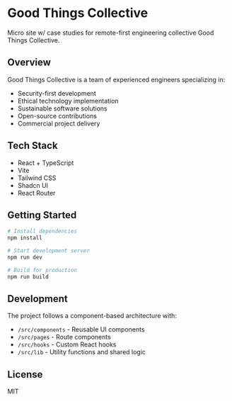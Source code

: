 # Good Things Collective

Micro site w/ case studies for remote-first engineering collective Good Things Collective. 

## Overview

Good Things Collective is a team of experienced engineers specializing in:
- Security-first development
- Ethical technology implementation
- Sustainable software solutions
- Open-source contributions
- Commercial project delivery

## Tech Stack

- React + TypeScript
- Vite
- Tailwind CSS
- Shadcn UI
- React Router

## Getting Started

```bash
# Install dependencies
npm install

# Start development server
npm run dev

# Build for production
npm run build
```

## Development

The project follows a component-based architecture with:
- `/src/components` - Reusable UI components
- `/src/pages` - Route components
- `/src/hooks` - Custom React hooks
- `/src/lib` - Utility functions and shared logic

## License

MIT

